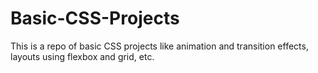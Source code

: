 # Basic-CSS-Projects
This is a repo of basic CSS projects like animation and transition effects, layouts using flexbox and grid, etc.
